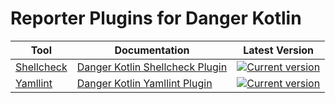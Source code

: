 # Reporter Plugins for Danger Kotlin

| Tool                                                    | Documentation                                           | Latest Version                                                                                                                                                                       |
|---------------------------------------------------------|---------------------------------------------------------|--------------------------------------------------------------------------------------------------------------------------------------------------------------------------------------|
| [Shellcheck](https://www.shellcheck.net/)               | [Danger Kotlin Shellcheck Plugin](shellcheck/README.md) | [![Current version](https://img.shields.io/badge/io.github.vacxe.danger.kotlin:shellcheck-1.0.0-orange)](https://search.maven.org/artifact/io.github.vacxe.danger.koltin/shellcheck) |
| [Yamllint](https://yamllint.readthedocs.io/en/stable/#) | [Danger Kotlin Yamllint Plugin](yamllint/README.md)     | [![Current version](https://img.shields.io/badge/io.github.vacxe.danger.kotlin:yamllint-1.0.0-orange)](https://search.maven.org/artifact/io.github.vacxe.danger.koltin/yamllint)     |


